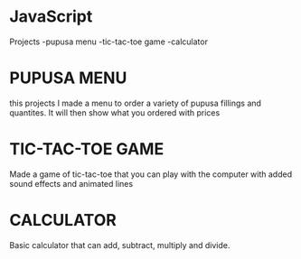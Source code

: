 # JavaScript
Projects
-pupusa menu
-tic-tac-toe game
-calculator

<h1>PUPUSA MENU</h1>
this projects I made a menu to order a variety of pupusa fillings and quantites. It will then show what you ordered with prices

<h1>TIC-TAC-TOE GAME</h1>
Made a game of tic-tac-toe that you can play with the computer with added sound effects and animated lines

<h1>CALCULATOR</h1>
Basic calculator that can add, subtract, multiply and divide.
